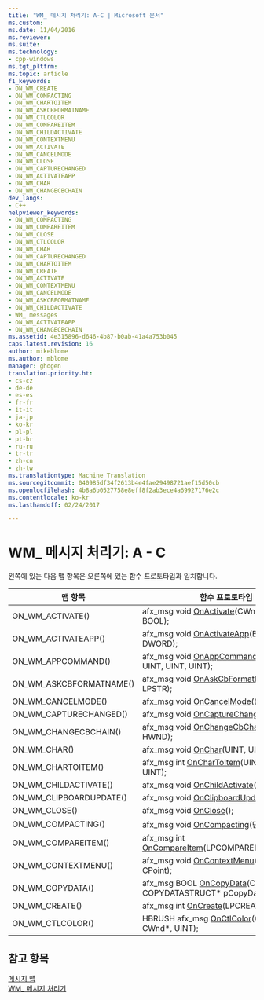 ```yaml
---
title: "WM_ 메시지 처리기: A-C | Microsoft 문서"
ms.custom: 
ms.date: 11/04/2016
ms.reviewer: 
ms.suite: 
ms.technology:
- cpp-windows
ms.tgt_pltfrm: 
ms.topic: article
f1_keywords:
- ON_WM_CREATE
- ON_WM_COMPACTING
- ON_WM_CHARTOITEM
- ON_WM_ASKCBFORMATNAME
- ON_WM_CTLCOLOR
- ON_WM_COMPAREITEM
- ON_WM_CHILDACTIVATE
- ON_WM_CONTEXTMENU
- ON_WM_ACTIVATE
- ON_WM_CANCELMODE
- ON_WM_CLOSE
- ON_WM_CAPTURECHANGED
- ON_WM_ACTIVATEAPP
- ON_WM_CHAR
- ON_WM_CHANGECBCHAIN
dev_langs:
- C++
helpviewer_keywords:
- ON_WM_COMPACTING
- ON_WM_COMPAREITEM
- ON_WM_CLOSE
- ON_WM_CTLCOLOR
- ON_WM_CHAR
- ON_WM_CAPTURECHANGED
- ON_WM_CHARTOITEM
- ON_WM_CREATE
- ON_WM_ACTIVATE
- ON_WM_CONTEXTMENU
- ON_WM_CANCELMODE
- ON_WM_ASKCBFORMATNAME
- ON_WM_CHILDACTIVATE
- WM_ messages
- ON_WM_ACTIVATEAPP
- ON_WM_CHANGECBCHAIN
ms.assetid: 4e315896-d646-4b87-b0ab-41a4a753b045
caps.latest.revision: 16
author: mikeblome
ms.author: mblome
manager: ghogen
translation.priority.ht:
- cs-cz
- de-de
- es-es
- fr-fr
- it-it
- ja-jp
- ko-kr
- pl-pl
- pt-br
- ru-ru
- tr-tr
- zh-cn
- zh-tw
ms.translationtype: Machine Translation
ms.sourcegitcommit: 040985df34f2613b4e4fae29498721aef15d50cb
ms.openlocfilehash: 4b8a6b0527758e8eff8f2ab3ece4a69927176e2c
ms.contentlocale: ko-kr
ms.lasthandoff: 02/24/2017

---
```

# <a name="wm-message-handlers-a---c"></a>WM_ 메시지 처리기: A - C
왼쪽에 있는 다음 맵 항목은 오른쪽에 있는 함수 프로토타입과 일치합니다.  
  
|맵 항목|함수 프로토타입|  
|---------------|------------------------|  
|ON_WM_ACTIVATE()|afx_msg void [OnActivate](../../mfc/reference/cwnd-class.md#onactivate)(CWnd *, UINT, BOOL);|  
|ON_WM_ACTIVATEAPP()|afx_msg void [OnActivateApp](../../mfc/reference/cwnd-class.md#onactivateapp)(BOOL, DWORD);|  
|ON_WM_APPCOMMAND()|afx_msg void [OnAppCommand](../../mfc/reference/cwnd-class.md#onappcommand)(CWnd *, UINT, UINT, UINT);|  
|ON_WM_ASKCBFORMATNAME()|afx_msg void [OnAskCbFormatName](../../mfc/reference/cwnd-class.md#onaskcbformatname)(UINT, LPSTR);|  
|ON_WM_CANCELMODE()|afx_msg void [OnCancelMode](../../mfc/reference/cwnd-class.md#oncancelmode)();|  
|ON_WM_CAPTURECHANGED()|afx_msg void [OnCaptureChanged](../../mfc/reference/cwnd-class.md#oncapturechanged)(CWnd *).|  
|ON_WM_CHANGECBCHAIN()|afx_msg void [OnChangeCbChain](../../mfc/reference/cwnd-class.md#onchangecbchain)(HWND, HWND);|  
|ON_WM_CHAR()|afx_msg void [OnChar](../../mfc/reference/cwnd-class.md#onchar)(UINT, UINT, UINT);|  
|ON_WM_CHARTOITEM()|afx_msg int [OnCharToItem](../../mfc/reference/cwnd-class.md#onchartoitem)(UINT, CWnd *, UINT);|  
|ON_WM_CHILDACTIVATE()|afx_msg void [OnChildActivate](../../mfc/reference/cwnd-class.md#onchildactivate)();|  
|ON_WM_CLIPBOARDUPDATE()|afx_msg void [OnClipboardUpdate](../../mfc/reference/cwnd-class.md#onclipboardupdate)();|  
|ON_WM_CLOSE()|afx_msg void [OnClose](../../mfc/reference/cwnd-class.md#onclose)();|  
|ON_WM_COMPACTING()|afx_msg void [OnCompacting](../../mfc/reference/cwnd-class.md#oncompacting)(단위)입니다.|  
|ON_WM_COMPAREITEM()|afx_msg int [OnCompareItem](../../mfc/reference/cwnd-class.md#oncompareitem)(LPCOMPAREITEMSTRUCT);|  
|ON_WM_CONTEXTMENU()|afx_msg void [OnContextMenu](../../mfc/reference/cwnd-class.md#oncontextmenu)(CWnd *, CPoint);|  
|ON_WM_COPYDATA()|afx_msg BOOL [OnCopyData](../../mfc/reference/cwnd-class.md#oncopydata)(CWnd * pWnd, COPYDATASTRUCT\* pCopyDataStruct);|  
|ON_WM_CREATE()|afx_msg int [OnCreate](../../mfc/reference/cwnd-class.md#oncreate)(LPCREATESTRUCT);|  
|ON_WM_CTLCOLOR()|HBRUSH afx_msg [OnCtlColor](../../mfc/reference/cwnd-class.md#onctlcolor)(CDC *, CWnd\*, UINT);|  
  
## <a name="see-also"></a>참고 항목  
 [메시지 맵](../../mfc/reference/message-maps-mfc.md)   
 [WM_ 메시지 처리기](../../mfc/reference/handlers-for-wm-messages.md)


